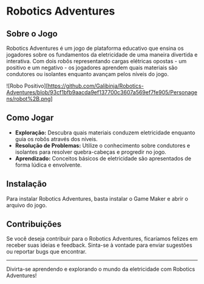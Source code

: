 # Robotics Adventures

## Sobre o Jogo
Robotics Adventures é um jogo de plataforma educativo que ensina os jogadores sobre os fundamentos da eletricidade de uma maneira divertida e interativa. Com dois robôs representando cargas elétricas opostas - um positivo e um negativo - os jogadores aprendem quais materiais são condutores ou isolantes enquanto avançam pelos níveis do jogo.

![Robo Positivo][https://github.com/Galibinja/Robotics-Adventures/blob/93cf1bfb9aacda9ef137700c3607a569ef7fe905/Personagens/robot%2B.png]
## Como Jogar
- **Exploração:** Descubra quais materiais conduzem eletricidade enquanto guia os robôs através dos níveis.
- **Resolução de Problemas:** Utilize o conhecimento sobre condutores e isolantes para resolver quebra-cabeças e progredir no jogo.
- **Aprendizado:** Conceitos básicos de eletricidade são apresentados de forma lúdica e envolvente.

## Instalação
Para instalar Robotics Adventures, basta instalar o Game Maker e abrir o arquivo do jogo.

## Contribuições
Se você deseja contribuir para o Robotics Adventures, ficaríamos felizes em receber suas ideias e feedback. Sinta-se à vontade para enviar sugestões ou reportar bugs que encontrar.

---

Divirta-se aprendendo e explorando o mundo da eletricidade com Robotics Adventures!
